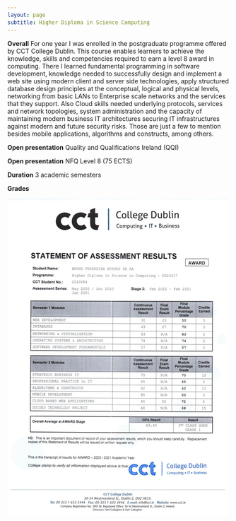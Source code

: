 ```yaml
---
layout: page
subtitle: Higher Diploma in Science Computing 
---
```


**Overall**
For one year I was enrolled in the postgraduate programme offered by CCT College Dublin. This course enables learners to achieve the knowledge, skills and competencies required to earn a level 8 award in computing. There I learned fundamental programming in software development, knowledge needed to successfully design and implement a web site using modern client and server side technologies, apply structured database design principles at the conceptual, logical and physical levels, networking from basic LANs to Enterprise scale networks and the services that they support. Also Cloud skills needed underlying protocols, services and network topologies, system administration and the capacity of maintaining modern business IT architectures securing IT infrastructures against modern and future security risks. Those are just a few to mention besides mobile applications, algorithms and constructs, among others. 

**Open presentation**
Quality and Qualifications Ireland (QQI)

**Open presentation**
NFQ Level 8 (75 ECTS)

**Duration**
3 academic semesters

**Grades**



<p><img src="https://raw.githubusercontent.com/borgesdesa/borgesdesa.github.io/master/assets/img/grades.jpg" alt="CCT Grades" style="float:left;height:auto;"></p>

